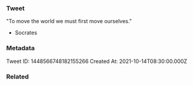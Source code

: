### Tweet
"To move the world we must first move ourselves."

- Socrates

### Metadata
Tweet ID: 1448566748182155266
Created At: 2021-10-14T08:30:00.000Z

### Related

